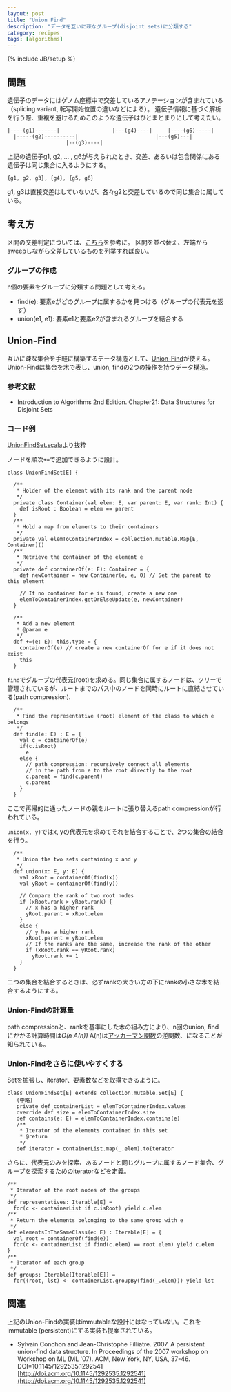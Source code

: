 ```yaml
---
layout: post
title: "Union Find"
description: "データを互いに疎なグループ(disjoint sets)に分類する"
category: recipes
tags: [algorithms]
---
```

{% include JB/setup %}

## 問題

遺伝子のデータにはゲノム座標中で交差しているアノテーションが含まれている（splicing variant, 転写開始位置の違いなどによる）。
遺伝子情報に基づく解析を行う際、重複を避けるためこのような遺伝子はひとまとまりにして考えたい。

	|----(g1)-------|                 |---(g4)----|     |----(g6)-----|
	  |-----(g2)----------|                         |---(g5)---|
	                   |--(g3)----|

上記の遺伝子g1, g2, ... , g6が与えられたとき、交差、あるいは包含関係にある遺伝子は同じ集合に入るようにする。

	{g1, g2, g3}, {g4}, {g5, g6}

g1, g3は直接交差はしていないが、各々g2と交差しているので同じ集合に属している。

## 考え方

区間の交差判定については、[こちら]({{BASE_PATH}}/recipes/2012/07/03/interval-sweep/)を参考に。
区間を並べ替え、左端からsweepしながら交差しているものを列挙すれば良い。

### グループの作成

n個の要素をグループに分類する問題として考える。

* find(e): 要素eがどのグループに属するかを見つける（グループの代表元を返す）
* union(e1, e1): 要素e1と要素e2が含まれるグループを結合する


## Union-Find 

互いに疎な集合を手軽に構築するデータ構造として、[Union-Find](http://en.wikipedia.org/wiki/Disjoint-set_data_structure)が使える。Union-Findは集合を木で表し、union, findの2つの操作を持つデータ構造。

### 参考文献

* Introduction to Algorithms 2nd Edition. Chapter21: Data Structures for Disjoint Sets

### コード例
[UnionFindSet.scala](https://github.com/xerial/silk/blob/4f06b307c0a873b529446cc3ca6b1fa261f985d0/src/main/scala/xerial/silk/util/UnionFindSet.scala)より抜粋

ノードを順次`+=`で追加できるように設計。

    class UnionFindSet[E] { 
    
      /**
       * Holder of the element with its rank and the parent node
       */
      private class Container(val elem: E, var parent: E, var rank: Int) {
        def isRoot : Boolean = elem == parent
      }
      /**
       * Hold a map from elements to their containers
       */
      private val elemToContainerIndex = collection.mutable.Map[E, Container]()
      /**
       * Retrieve the container of the element e
       */
      private def containerOf(e: E): Container = {
        def newContainer = new Container(e, e, 0) // Set the parent to this element
    
        // If no container for e is found, create a new one
        elemToContainerIndex.getOrElseUpdate(e, newContainer)
      }
    
      /**
       * Add a new element
       * @param e
       */
      def +=(e: E): this.type = {
        containerOf(e) // create a new containerOf for e if it does not exist
        this
      }

`find`でグループの代表元(root)を求める。同じ集合に属するノードは、ツリーで管理されているが、ルートまでのパス中のノードを同時にルートに直結させている(path compression).

      /**
       * Find the representative (root) element of the class to which e belongs
       */
      def find(e: E) : E = {
        val c = containerOf(e)
        if(c.isRoot)
          e
        else {
          // path compression: recursively connect all elements 
		  // in the path from e to the root directly to the root
          c.parent = find(c.parent)
          c.parent
        }
      }

ここで再帰的に通ったノードの親をルートに張り替えるpath compressionが行われている。

`union(x, y)`ではx, yの代表元を求めてそれを結合することで、2つの集合の結合を行う。

      /**
       * Union the two sets containing x and y
       */
      def union(x: E, y: E) {
        val xRoot = containerOf(find(x))
        val yRoot = containerOf(find(y))
    
        // Compare the rank of two root nodes
        if (xRoot.rank > yRoot.rank) {
          // x has a higher rank
          yRoot.parent = xRoot.elem
        }
        else {
          // y has a higher rank
          xRoot.parent = yRoot.elem
          // If the ranks are the same, increase the rank of the other
          if (xRoot.rank == yRoot.rank)
            yRoot.rank += 1
        }
      }


二つの集合を結合するときは、必ずrankの大きい方の下にrankの小さな木を結合するようにする。

### Union-Findの計算量

path compressionと、rankを基準にした木の組み方により、n回のunion, findにかかる計算時間は*O(n A(n))*   A(n)は[アッカーマン関数](http://en.wikipedia.org/wiki/Ackermann_function)の逆関数、になることが知られている。


### Union-Findをさらに使いやすくする

Setを拡張し、iterator、要素数などを取得できるように。

	class UnionFindSet[E] extends collection.mutable.Set[E] {
	   (中略)
       private def containerList = elemToContainerIndex.values
	   override def size = elemToContainerIndex.size
	   def contains(e: E) = elemToContainerIndex.contains(e)
	   /**
	    * Iterator of the elements contained in this set
	    * @return
		*/
	   def iterator = containerList.map(_.elem).toIterator

さらに、代表元のみを探索、あるノードと同じグループに属するノード集合、グループを探索するためのiteratorなどを定義。
		
    /**
     * Iterator of the root nodes of the groups
     */
    def representatives: Iterable[E] =
      for(c <- containerList if c.isRoot) yield c.elem
    /**
     * Return the elements belonging to the same group with e
     */
    def elementsInTheSameClass(e: E) : Iterable[E] = {
      val root = containerOf(find(e))
      for(c <- containerList if find(c.elem) == root.elem) yield c.elem
    }
    /**
     * Iterator of each group
     */
    def groups: Iterable[Iterable[E]] =
      for((root, lst) <- containerList.groupBy(find(_.elem))) yield lst



## 関連

上記のUnion-Findの実装はimmutableな設計にはなっていない。これをimmutable (persistent)にする実装も提案されている。

* Sylvain Conchon and Jean-Christophe Filliatre. 2007. A persistent union-find data structure. In Proceedings of the 2007 workshop on Workshop on ML (ML '07). ACM, New York, NY, USA, 37-46. DOI=10.1145/1292535.1292541 [http://doi.acm.org/10.1145/1292535.1292541](http://doi.acm.org/10.1145/1292535.1292541)

